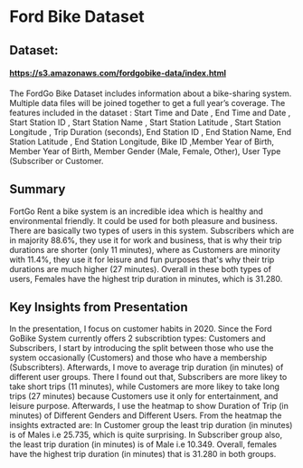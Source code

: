 # Ford Bike Dataset

## Dataset: 
#### https://s3.amazonaws.com/fordgobike-data/index.html
The FordGo Bike Dataset includes information about a bike-sharing system. Multiple data files will be joined together to get a full year’s coverage. The features included in the dataset : Start Time and Date , End Time and Date , Start Station ID , Start Station Name , Start Station Latitude , Start Station Longitude , Trip Duration (seconds), End Station ID , End Station Name, End Station Latitude , End Station Longitude, Bike ID ,Member Year of Birth, Member Year of Birth, Member Gender (Male, Female, Other), User Type (Subscriber or Customer.

## Summary
FortGo Rent a bike system is an incredible idea which is healthy and environmental friendly. It could be used for both pleasure and business. There are basically two types of users in this system. Subscribers which are in majority 88.6%, they use it for work and business, that is why their trip durations are shorter (only 11 minutes), where as Customers are minority with 11.4%, they use it for leisure and fun purposes that's why their trip durations are much higher (27 minutes). Overall in these both types of users, Females have the highest trip duration in minutes, which is 31.280.

## Key Insights from Presentation
In the presentation, I focus on customer habits in 2020. Since the Ford GoBike System currently offers 2 subscribtion types: Customers and Subscribers, I start by introducing the split between those who use the system occasionally (Customers) and those who have a membership (Subscribters). Afterwards, I move to average trip duration (in minutes) of different user groups. There I found out that, Subscribers are more likey to take short trips (11 minutes), while Customers are more likey to take long trips (27 minutes) because Customers use it only for entertainment, and leisure purpose. Afterwards, I use the heatmap to show Duration of Trip (in minutes) of Different Genders and Different Users. From the heatmap the insights extracted are: In Customer group the least trip duration (in minutes) is of Males i.e 25.735, which is quite surprising. In Subscriber group also, the least trip duration (in minutes) is of Male i.e 10.349. Overall, females have the highest trip duration (in minutes) that is 31.280 in both groups.
